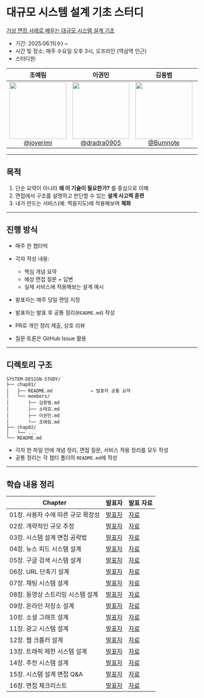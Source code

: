 # 대규모 시스템 설계 기초 스터디

[가상 면접 사례로 배우는 대규모 시스템 설계 기초](http://www.yes24.com/Product/Goods/102819435)

* 기간: 2025.06.11(수) \~ 
* 시간 및 장소: 매주 수요일 오후 3시, 오프라인 (역삼역 인근)
* 스터디원:
<div align="center">
 
| **조예림** | **이권민** | **김용범** | **소태호** |
| :------: |  :------: | :------: | :------: |
| [<img src="https://avatars.githubusercontent.com/u/96174711?v=4" height=150 width=150> <br/> @joyerimi](https://github.com/joyerimi) | [<img src="https://avatars.githubusercontent.com/u/101376985?v=4" height=150 width=150> <br/> @dradra0905](https://github.com/dradra0905) | [<img src="https://avatars.githubusercontent.com/u/88239689?v=4" height=150 width=150> <br/> @Bumnote](https://github.com/Bumnote) | [<img src="https://avatars.githubusercontent.com/u/91146046?v=4" height=150 width=150> <br/> @SoTaeHo](https://github.com/SoTaeHo) |
---

</div>

## 목적

1. 단순 요약이 아니라 **왜 이 기술이 필요한가?** 를 중심으로 이해
2. 면접에서 구조를 설명하고 판단할 수 있는 **설계 사고력 훈련**
3. 내가 만드는 서비스(예: 찍을지도)에 적용해보며 **체화**

---

## 진행 방식

* 매주 한 챕터씩
* 각자 작성 내용:

  * 핵심 개념 요약
  * 예상 면접 질문 + 답변
  * 실제 서비스에 적용해보는 설계 예시
* 발표자는 매주 당일 랜덤 지정
* 발표자는 발표 후 공통 정리(`README.md`) 작성
* PR로 개인 정리 제출, 상호 리뷰
* 질문·토론은 GitHub Issue 활용

---

## 디렉토리 구조

```
SYSTEM-DESIGN-STUDY/
├── chap01/
│   ├── README.md              ← 발표자 공통 요약
│   └── members/
│       ├── 김용범.md
│       ├── 소태호.md
│       ├── 이권민.md
│       └── 조예림.md
├── chap02/
│   └── ...
└── README.md
```

* 각자 한 파일 안에 개념 정리, 면접 질문, 서비스 적용 정리를 모두 작성
* 공통 정리는 각 챕터 폴더의 `README.md`에 작성

---

## 학습 내용 정리

| Chapter               | 발표자     | 발표 자료  |
| --------------------- | ------- | ------ |
| 01장. 사용자 수에 따른 규모 확장성 | [발표자]() | [자료]() |
| 02장. 개략적인 규모 추정       | [발표자]() | [자료]() |
| 03장. 시스템 설계 면접 공략법    | [발표자]() | [자료]() |
| 04장. 뉴스 피드 시스템 설계     | [발표자]() | [자료]() |
| 05장. 구글 검색 시스템 설계     | [발표자]() | [자료]() |
| 06장. URL 단축기 설계       | [발표자]() | [자료]() |
| 07장. 채팅 시스템 설계        | [발표자]() | [자료]() |
| 08장. 동영상 스트리밍 시스템 설계  | [발표자]() | [자료]() |
| 09장. 온라인 저장소 설계       | [발표자]() | [자료]() |
| 10장. 소셜 그래프 설계        | [발표자]() | [자료]() |
| 11장. 광고 시스템 설계        | [발표자]() | [자료]() |
| 12장. 웹 크롤러 설계         | [발표자]() | [자료]() |
| 13장. 트래픽 제한 시스템 설계    | [발표자]() | [자료]() |
| 14장. 추천 시스템 설계        | [발표자]() | [자료]() |
| 15장. 시스템 설계 면접 Q\&A   | [발표자]() | [자료]() |
| 16장. 면접 체크리스트         | [발표자]() | [자료]() |

